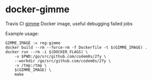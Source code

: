 # docker-gimme
Travis CI [gimme](https://github.com/travis-ci/gimme) Docker image, useful debugging failed jobs

Example usage:

    GIMME_IMAGE := reg-gimme
    docker build --rm --force-rm -f Dockerfile -t $(GIMME_IMAGE) .
    docker run --rm -i $(DOCKER_FLAGS) \
    	-v $PWD:/go/src/github.com/codem8s/2fy \
    	--workdir /go/src/github.com/codem8s/2fy \
    	-v /tmp:/tmp \
    	$(GIMME_IMAGE) \
    	make
